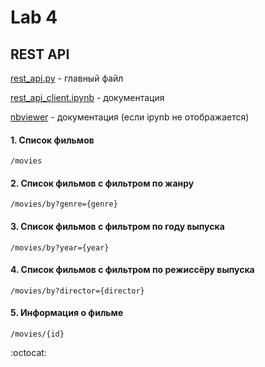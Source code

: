 # Lab 4
## REST API

[rest_api.py](rest_api.py) - главный файл

[rest_api_client.ipynb](rest_api_client.ipynb) - документация

[nbviewer](https://nbviewer.jupyter.org/github/euloo/information-retrieval/blob/master/api/rest_api_client.ipynb) - документация (если ipynb не отображается)
#### 1. Список фильмов
`/movies`
#### 2. Список фильмов с фильтром по жанру
`/movies/by?genre={genre}`
#### 3. Список фильмов с фильтром по году выпуска
`/movies/by?year={year}`
#### 4. Список фильмов с фильтром по режиссёру выпуска
`/movies/by?director={director}`
#### 5. Информация о фильме
`/movies/{id}`

:octocat:
